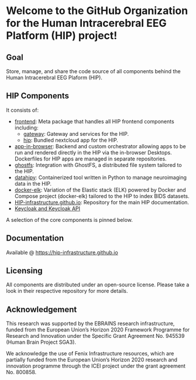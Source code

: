 # Welcome to the GitHub Organization for the Human Intracerebral EEG Platform (HIP) project!

## Goal
Store, manage, and share the code source of all components behind the Human Intracerebral EEG Plaform (HIP).

## HIP Components

It consists of: 
- [frontend](https://github.com/HIP-infrastructure/frontend): Meta package that handles all HIP frontend components including: 
  - [gateway](https://github.com/HIP-infrastructure/gateway): Gateway and services for the HIP.
  - [hip](https://github.com/HIP-infrastructure/hip): Bundled nextcloud app for the HIP.
- [app-in-browser](https://github.com/HIP-infrastructure/app-in-browser): Backend and custom orchestrator allowing apps to be run and rendered directly in the HIP via the in-browser Desktops. 
Dockerfiles for HIP apps are managed in separate repositories.
- [ghostfs](https://github.com/HIP-infrastructure/ghostfs): Integration with GhostFS, a distributed file system tailored to the HIP.
- [datahipy](https://github.com/HIP-infrastructure/datahipy): Containerized tool written in Python to manage neuroimaging data in the HIP.
- [docker-elk](https://github.com/HIP-infrastructure/docker-elk): Variation of the Elastic stack (ELK) powered by Docker and Compose project (docker-elk) tailored to the HIP to index BIDS datasets.
- [HIP-infrastructure.github.io](https://github.com/HIP-infrastructure/HIP-infrastructure.github.io): Repository for the main HIP documentation.
- [Keycloak and Keycloak API](https://github.com/HIP-infrastructure/keycloak)

A selection of the core components is pinned below.

## Documentation

Available @ https://hip-infrastructure.github.io

## Licensing

All components are distributed under an open-source license. Please take a look in their respective repository for more details.

## Acknowledgement

This research was supported by the EBRAINS research infrastructure, funded from the European Union’s Horizon 2020 Framework Programme for Research and Innovation under the Specific Grant Agreement No. 945539 (Human Brain Project SGA3).

We acknowledge the use of Fenix Infrastructure resources, which are partially funded from the European Union’s Horizon 2020 research and innovation programme through the ICEI project under the grant agreement No. 800858.
